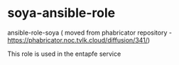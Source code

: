 # soya-ansible-role
ansible-role-soya ( moved from phabricator repository - https://phabricator.noc.tvlk.cloud/diffusion/341/)

This role is used in the entapfe service 